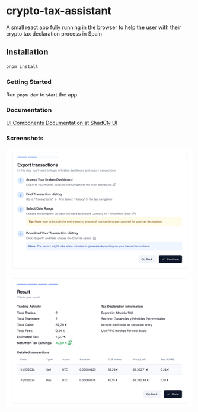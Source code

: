 # crypto-tax-assistant

A small react app fully running in the browser to help the user
with their crypto tax declaration process in Spain

## Installation

```bash
pnpm install
```

### Getting Started

Run `pnpm dev` to start the app

### Documentation

[UI Components Documentation at ShadCN UI](https://docs.shadcn.com)

### Screenshots
![img1](docs/img1.jpg)
![img2](docs/img2.jpg)
